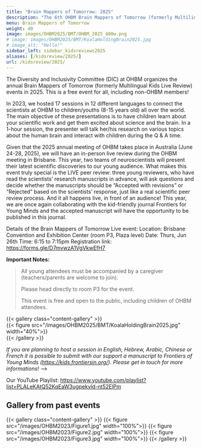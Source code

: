 ```yaml
---
title: "Brain Mappers of Tomorrow: 2025"
description: "The 6th OHBM Brain Mappers of Tomorrow (formerly Multilingual Kids Live Review)"
menu: Brain Mappers of Tomorrow
weight: 40
image: images/OHBM2025/BMT/OHBM_2025_400w.png
# image: images/OHBM2025/BMT/KoalaHoldingBrain2025.jpg
# image_alt: "Hello!"
sidebar_left: sidebar_kidsreviews2025
aliases: [/kidsreview/2025/]
url: /kidsreview/2025/
---
```


The Diversity and Inclusivity Committee (DIC) at OHBM organizes the annual Brain Mappers of Tomorrow (formerly Multilingual Kids Live Review) events in 2025. This is a free event for all, including non-OHBM members!

In 2023, we hosted 17 sessions in 12 different languages to connect the scientists at OHBM to children/youths (8-15 years old) all over the world. The main objective of these presentations is to have children learn about your scientific work and get them excited about science and the brain. In a 1-hour session, the presenter will talk her/his research on various topics about the human brain and interact with children during the Q & A time.

Given that the 2025 annual meeting of OHBM takes place in Australia (June 24-28, 2025), we will have an in-person live review during the OHBM meeting in Brisbane. This year, two teams of neuroscientists will present their latest scientific discoveries to our young audience. What makes this event truly special is the LIVE peer review: three young reviewers, who have read the scientists’ research manuscripts in advance, will ask questions and decide whether the manuscripts should be “Accepted with revisions” or “Rejected” based on the scientists’ response, just like a real scientific peer review process. And it all happens live, in front of an audience! This year, we are once again collaborating with the kid-friendly journal Frontiers for Young Minds and the accepted manuscript will have the opportunity to be published in this journal.

Details of the Brain Mappers of Tomorrow Live event:
Location: Brisbane Convention and Exhibition Center (room P3, Plaza level)
Date: Thurs, Jun 26th
Time: 6:15 to 7:15pm
Registration link: https://forms.gle/D7mvwzA1VgVkwEfH7
 
**Important Notes:**

> All young attendees must be accompanied by a caregiver (teachers/parents are welcome to join).  
>  
> Please head directly to room P3 for the event.  
>  
> This event is free and open to the public, including children of OHBM attendees.



{{< gallery class="content-gallery" >}}  
{{< figure src="/images/OHBM2025/BMT/KoalaHoldingBrain2025.jpg" width="40%">}}  
{{< /gallery >}}


<!-- Currently, we are looking for volunteer organizers for satellite BMT sessions. 
* English in-person session (Closed): https://forms.gle/vFUQqvAJVx65RUmx5
* All other language sessions, closes on March 31st (Closed): https://docs.google.com/forms/d/1amg6TP1thxXGJfNV8Lt-nmuf9WcgAFun3FdV_kF4AUc/edit -->

_If you are planning to host a session in English, Hebrew, Arabic, Chinese or French it is possible to submit with our support a manuscript to Frontiers of Young Minds (https://kids.frontiersin.org/). Please get in touch for more informations!_ -->

<!-- Event Registration: https://ohbm-dic.github.io/kidsreview/2024/registration/ (No registration fee)
* Registration OPEN: January 8th
* Registration CLOSED: March 31st
* Registration IN PREPARATION: Korean -->

Our YouTube Playlist: https://www.youtube.com/playlist?list=PLALeKAtQ52KqEaW3ugpekvld-nt52ElPm

<!-- ## Organizers 

<!-- UPDATE ORGANIZERS! -->

<!-- {{< gallery class="content-gallery" >}}
  {{< figure src="/images/OHBM2024/OHBM_KidsReview2024_organizers_new.jpg" width="100%">}}
{{< /gallery >}} -->

## Gallery from past events

{{< gallery class="content-gallery" >}}
  {{< figure src="/images/OHBM2023/Figure1.jpg" width="100%">}}
  {{< figure src="/images/OHBM2023/Figure2.jpg" width="100%">}}
  {{< figure src="/images/OHBM2023/Figure3.jpg" width="100%">}}
{{< /gallery >}}


